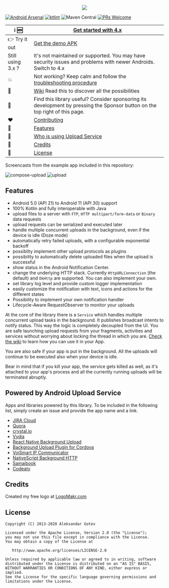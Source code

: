 <p align="center">
  <img src="uploadservice-logo.png">
</p>

[![Android Arsenal](https://img.shields.io/badge/Android%20Arsenal-Android%20Upload%20Service-brightgreen.svg?style=flat)](http://android-arsenal.com/details/1/2161) [![ktlint](https://img.shields.io/badge/code%20style-%E2%9D%A4-FF4081.svg)](https://ktlint.github.io/) ![Maven Central](https://img.shields.io/maven-central/v/net.gotev/uploadservice) [![PRs Welcome](https://img.shields.io/badge/PRs-welcome-brightgreen.svg?style=flat-square)](http://makeapullrequest.com)

| :information_source: :new: | [Get started with 4.x](https://github.com/gotev/android-upload-service/wiki/Getting-Started-with-4.x) |
|--|--|
| :point_right: Try it out | [Get the demo APK](https://github.com/gotev/android-upload-service/releases/latest) |
| Still using 3.x ? | It's not maintained or supported. You may have security issues and problems with newer Androids. Switch to 4.x |
| :collision: | Not working? Keep calm and follow the [troubleshooting procedure](https://github.com/gotev/android-upload-service/wiki/Troubleshooting-Procedure) |
| :book: | [Wiki](https://github.com/gotev/android-upload-service/wiki) Read this to discover all the possibilities |
| :gift: | Find this library useful? Consider sponsoring its development by pressing the Sponsor button on the top right of this page. |
| :heart: | [Contributing](CONTRIBUTING.md) |
| :star2: | [Features](#features) |
| :raising_hand: | [Who is using Upload Service](#powered) |
| :mega: | [Credits](#credits)
| :scroll: | [License](#license)

Screencasts from the example app included in this repository:

![compose-upload](https://user-images.githubusercontent.com/16792495/28752871-de82540e-7529-11e7-9037-de86b8f0ca27.gif)
![upload](https://user-images.githubusercontent.com/16792495/28752872-de9a8894-7529-11e7-823a-e51eda59f5b7.gif)

## Features <a name="features"></a>
* Android 5.0 (API 21) to Android 11 (API 30) support
* 100% Kotlin and fully interoperable with Java
* upload files to a server with `FTP`, `HTTP multipart/form-data` or `Binary` data requests
* upload requests can be serialized and executed later
* handle multiple concurrent uploads in the background, even if the device is idle (Doze mode)
* automatically retry failed uploads, with a configurable exponential backoff
* possiblity implement other upload protocols as plugins
* possibility to automatically delete uploaded files when the upload is successful
* show status in the Android Notification Center.
* change the underlying HTTP stack. Currently `HttpURLConnection` (the default) and `OkHttp` are supported. You can also implement your own.
* set library log level and provide custom logger implementation
* easily customize the notification with text, icons and actions for the different states
* Possibility to implement your own notification handler
* Lifecycle-Aware RequestObserver to monitor your uploads

At the core of the library there is a `Service` which handles multiple concurrent upload tasks in the background. It publishes broadcast intents to notify status. This way the logic is completely decoupled from the UI. You are safe launching upload requests from your fragments, activities and services without worrying about locking the thread in which you are. [Check the wiki](https://github.com/gotev/android-upload-service/wiki) to learn how you can use it in your App.

You are also safe if your app is put in the background. All the uploads will continue to be executed also when your device is idle.

Bear in mind that if you kill your app, the service gets killed as well, as it's attached to your app's process and all the currently running uploads will be terminated abruptly.

## Powered by Android Upload Service <a name="powered"></a>
Apps and libraries powered by this library. To be included in the following list, simply create an issue and provide the app name and a link.

- [JIRA Cloud](https://play.google.com/store/apps/details?id=com.atlassian.android.jira.core)
- [Quora](https://play.google.com/store/apps/details?id=com.quora.android)
- [crystal.io](https://play.google.com/store/apps/details?id=net.igenius.crystal)
- [Vydia](https://play.google.com/store/apps/details?id=com.vydia.app)
- [React Native Background Upload](https://github.com/Vydia/react-native-background-upload)
- [Background Upload Plugin for Cordova](https://www.npmjs.com/package/cordova-plugin-background-upload)
- [VoiSmart IP Communicator](https://play.google.com/store/apps/details?id=com.voismart.softphone)
- [NativeScript Background HTTP](https://www.npmjs.com/package/nativescript-background-http)
- [Samajbook](https://play.google.com/store/apps/details?id=com.marothiatechs.samaj)
- [Codeaty](https://play.google.com/store/apps/details?id=com.saifraheem.BagoLearn)

## Credits <a name="credits"></a>
Created my free logo at [LogoMakr.com](https://logomakr.com)

## License <a name="license"></a>

    Copyright (C) 2013-2020 Aleksandar Gotev

    Licensed under the Apache License, Version 2.0 (the "License");
    you may not use this file except in compliance with the License.
    You may obtain a copy of the License at

       http://www.apache.org/licenses/LICENSE-2.0

    Unless required by applicable law or agreed to in writing, software
    distributed under the License is distributed on an "AS IS" BASIS,
    WITHOUT WARRANTIES OR CONDITIONS OF ANY KIND, either express or implied.
    See the License for the specific language governing permissions and
    limitations under the License.
